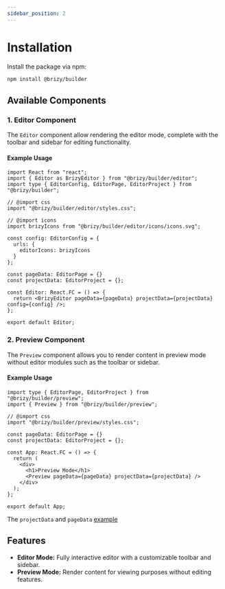 ```yaml
---
sidebar_position: 2
---
```


# Installation

Install the package via npm:

```bash
npm install @brizy/builder
```


## Available Components

### 1. Editor Component
The `Editor` component allow rendering the editor mode, complete with the toolbar and sidebar for editing functionality.

#### Example Usage
```tsx
import React from "react";
import { Editor as BrizyEditor } from "@brizy/builder/editor";
import type { EditorConfig, EditorPage, EditorProject } from "@brizy/builder";

// @import css
import "@brizy/builder/editor/styles.css";

// @import icons
import brizyIcons from "@brizy/builder/editor/icons/icons.svg";

const config: EditorConfig = {
  urls: {
    editorIcons: brizyIcons
  }
};

const pageData: EditorPage = {}
const projectData: EditorProject = {};

const Editor: React.FC = () => {
  return <BrizyEditor pageData={pageData} projectData={projectData} config={config} />;
};

export default Editor;
```

### 2. Preview Component
The `Preview` component allows you to render content in preview mode without editor modules such as the toolbar or sidebar.

#### Example Usage
```tsx
import type { EditorPage, EditorProject } from "@brizy/builder/preview";
import { Preview } from "@brizy/builder/preview";

// @import css
import "@brizy/builder/preview/styles.css";

const pageData: EditorPage = {}
const projectData: EditorProject = {};

const App: React.FC = () => {
  return (
    <div>
      <h1>Preview Mode</h1>
      <Preview pageData={pageData} projectData={projectData} />
    </div>
  );
};

export default App;
```
The `projectData` and `pageData` [example](https://github.com/EasyBrizy/Brizy-Local-Editor/blob/master/demo/react/src/demoConfig.ts#L23)

## Features
- **Editor Mode:** Fully interactive editor with a customizable toolbar and sidebar.
- **Preview Mode:** Render content for viewing purposes without editing features.
